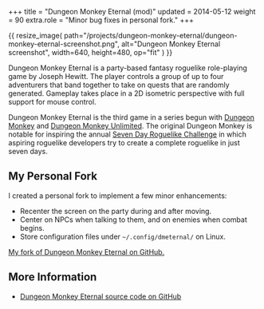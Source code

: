 +++
title = "Dungeon Monkey Eternal (mod)"
updated = 2014-05-12
weight = 90
extra.role = "Minor bug fixes in personal fork."
+++

{{ resize_image(
  path="/projects/dungeon-monkey-eternal/dungeon-monkey-eternal-screenshot.png",
  alt="Dungeon Monkey Eternal screenshot",
  width=640,
  height=480,
  op="fit"
) }}

Dungeon Monkey Eternal is a party-based fantasy roguelike role-playing game by Joseph Hewitt.
The player controls a group of up to four adventurers that band together to take on quests that are randomly generated.
Gameplay takes place in a 2D isometric perspective with full support for mouse control.

Dungeon Monkey Eternal is the third game in a series begun with [Dungeon Monkey](http://roguebasin.com/index.php/Dungeon_Monkey) and [Dungeon Monkey Unlimited](http://roguebasin.com/index.php/Dungeon_Monkey_Unlimited).
The original Dungeon Monkey is notable for inspiring the annual [Seven Day Roguelike Challenge](http://roguebasin.com/index.php/Seven_Day_Roguelike_Challenge) in which aspiring roguelike developers try to create a complete roguelike in just seven days.

<!-- more -->

## My Personal Fork

I created a personal fork to implement a few minor enhancements:

- Recenter the screen on the party during and after moving.
- Center on NPCs when talking to them, and on enemies when combat begins.
- Store configuration files under `~/.config/dmeternal/` on Linux.

[My fork of Dungeon Monkey Eternal on GitHub.](https://github.com/tung/dmeternal)

## More Information

- [Dungeon Monkey Eternal source code on GitHub](https://github.com/jwvhewitt/dmeternal)
